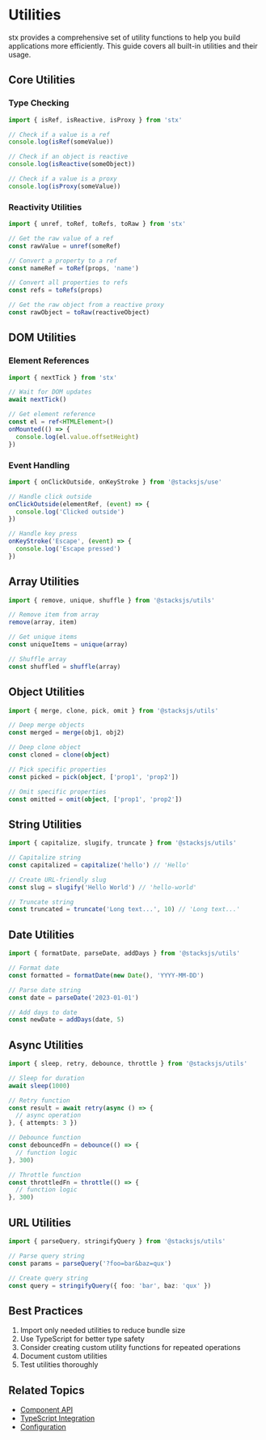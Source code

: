 # Utilities

stx provides a comprehensive set of utility functions to help you build applications more efficiently. This guide covers all built-in utilities and their usage.

## Core Utilities

### Type Checking

```typescript
import { isRef, isReactive, isProxy } from 'stx'

// Check if a value is a ref
console.log(isRef(someValue))

// Check if an object is reactive
console.log(isReactive(someObject))

// Check if a value is a proxy
console.log(isProxy(someValue))
```

### Reactivity Utilities

```typescript
import { unref, toRef, toRefs, toRaw } from 'stx'

// Get the raw value of a ref
const rawValue = unref(someRef)

// Convert a property to a ref
const nameRef = toRef(props, 'name')

// Convert all properties to refs
const refs = toRefs(props)

// Get the raw object from a reactive proxy
const rawObject = toRaw(reactiveObject)
```

## DOM Utilities

### Element References

```typescript
import { nextTick } from 'stx'

// Wait for DOM updates
await nextTick()

// Get element reference
const el = ref<HTMLElement>()
onMounted(() => {
  console.log(el.value.offsetHeight)
})
```

### Event Handling

```typescript
import { onClickOutside, onKeyStroke } from '@stacksjs/use'

// Handle click outside
onClickOutside(elementRef, (event) => {
  console.log('Clicked outside')
})

// Handle key press
onKeyStroke('Escape', (event) => {
  console.log('Escape pressed')
})
```

## Array Utilities

```typescript
import { remove, unique, shuffle } from '@stacksjs/utils'

// Remove item from array
remove(array, item)

// Get unique items
const uniqueItems = unique(array)

// Shuffle array
const shuffled = shuffle(array)
```

## Object Utilities

```typescript
import { merge, clone, pick, omit } from '@stacksjs/utils'

// Deep merge objects
const merged = merge(obj1, obj2)

// Deep clone object
const cloned = clone(object)

// Pick specific properties
const picked = pick(object, ['prop1', 'prop2'])

// Omit specific properties
const omitted = omit(object, ['prop1', 'prop2'])
```

## String Utilities

```typescript
import { capitalize, slugify, truncate } from '@stacksjs/utils'

// Capitalize string
const capitalized = capitalize('hello') // 'Hello'

// Create URL-friendly slug
const slug = slugify('Hello World') // 'hello-world'

// Truncate string
const truncated = truncate('Long text...', 10) // 'Long text...'
```

## Date Utilities

```typescript
import { formatDate, parseDate, addDays } from '@stacksjs/utils'

// Format date
const formatted = formatDate(new Date(), 'YYYY-MM-DD')

// Parse date string
const date = parseDate('2023-01-01')

// Add days to date
const newDate = addDays(date, 5)
```

## Async Utilities

```typescript
import { sleep, retry, debounce, throttle } from '@stacksjs/utils'

// Sleep for duration
await sleep(1000)

// Retry function
const result = await retry(async () => {
  // async operation
}, { attempts: 3 })

// Debounce function
const debouncedFn = debounce(() => {
  // function logic
}, 300)

// Throttle function
const throttledFn = throttle(() => {
  // function logic
}, 300)
```

## URL Utilities

```typescript
import { parseQuery, stringifyQuery } from '@stacksjs/utils'

// Parse query string
const params = parseQuery('?foo=bar&baz=qux')

// Create query string
const query = stringifyQuery({ foo: 'bar', baz: 'qux' })
```

## Best Practices

1. Import only needed utilities to reduce bundle size
2. Use TypeScript for better type safety
3. Consider creating custom utility functions for repeated operations
4. Document custom utilities
5. Test utilities thoroughly

## Related Topics

- [Component API](/api/component)
- [TypeScript Integration](/api/typescript)
- [Configuration](/api/config)
